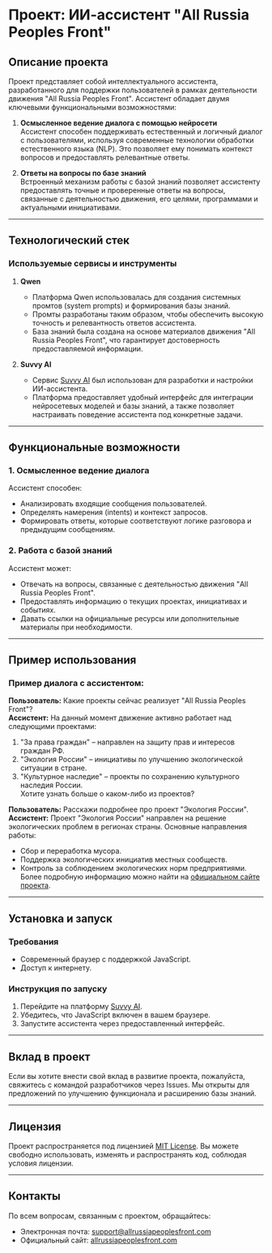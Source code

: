# **Проект: ИИ-ассистент "All Russia Peoples Front"**

## **Описание проекта**

Проект представляет собой интеллектуального ассистента, разработанного для поддержки пользователей в рамках деятельности движения "All Russia Peoples Front". Ассистент обладает двумя ключевыми функциональными возможностями:

1. **Осмысленное ведение диалога с помощью нейросети**  
   Ассистент способен поддерживать естественный и логичный диалог с пользователями, используя современные технологии обработки естественного языка (NLP). Это позволяет ему понимать контекст вопросов и предоставлять релевантные ответы.

2. **Ответы на вопросы по базе знаний**  
   Встроенный механизм работы с базой знаний позволяет ассистенту предоставлять точные и проверенные ответы на вопросы, связанные с деятельностью движения, его целями, программами и актуальными инициативами.

---

## **Технологический стек**

### **Используемые сервисы и инструменты**
1. **Qwen**  
   - Платформа Qwen использовалась для создания системных промтов (system prompts) и формирования базы знаний.  
   - Промты разработаны таким образом, чтобы обеспечить высокую точность и релевантность ответов ассистента.  
   - База знаний была создана на основе материалов движения "All Russia Peoples Front", что гарантирует достоверность предоставляемой информации.

2. **Suvvy AI**  
   - Сервис [Suvvy AI](https://app.suvvy.ai) был использован для разработки и настройки ИИ-ассистента.  
   - Платформа предоставляет удобный интерфейс для интеграции нейросетевых моделей и базы знаний, а также позволяет настраивать поведение ассистента под конкретные задачи.

---

## **Функциональные возможности**

### 1. **Осмысленное ведение диалога**
Ассистент способен:
- Анализировать входящие сообщения пользователей.
- Определять намерения (intents) и контекст запросов.
- Формировать ответы, которые соответствуют логике разговора и предыдущим сообщениям.

### 2. **Работа с базой знаний**
Ассистент может:
- Отвечать на вопросы, связанные с деятельностью движения "All Russia Peoples Front".
- Предоставлять информацию о текущих проектах, инициативах и событиях.
- Давать ссылки на официальные ресурсы или дополнительные материалы при необходимости.

---

## **Пример использования**

### Пример диалога с ассистентом:
**Пользователь:** Какие проекты сейчас реализует "All Russia Peoples Front"?  
**Ассистент:** На данный момент движение активно работает над следующими проектами:  
1. "За права граждан" – направлен на защиту прав и интересов граждан РФ.  
2. "Экология России" – инициативы по улучшению экологической ситуации в стране.  
3. "Культурное наследие" – проекты по сохранению культурного наследия России.  
Хотите узнать больше о каком-либо из проектов?  

**Пользователь:** Расскажи подробнее про проект "Экология России".  
**Ассистент:** Проект "Экология России" направлен на решение экологических проблем в регионах страны. Основные направления работы:  
- Сбор и переработка мусора.  
- Поддержка экологических инициатив местных сообществ.  
- Контроль за соблюдением экологических норм предприятиями.  
Более подробную информацию можно найти на [официальном сайте проекта](ссылка).

---

## **Установка и запуск**

### Требования
- Современный браузер с поддержкой JavaScript.
- Доступ к интернету.

### Инструкция по запуску
1. Перейдите на платформу [Suvvy AI](https://app.suvvy.ai).
2. Убедитесь, что JavaScript включен в вашем браузере.
3. Запустите ассистента через предоставленный интерфейс.

---

## **Вклад в проект**

Если вы хотите внести свой вклад в развитие проекта, пожалуйста, свяжитесь с командой разработчиков через Issues. Мы открыты для предложений по улучшению функционала и расширению базы знаний.

---

## **Лицензия**

Проект распространяется под лицензией [MIT License](LICENSE). Вы можете свободно использовать, изменять и распространять код, соблюдая условия лицензии.

---

## **Контакты**

По всем вопросам, связанным с проектом, обращайтесь:  
- Электронная почта: support@allrussiapeoplesfront.com  
- Официальный сайт: [allrussiapeoplesfront.com](ссылка)
